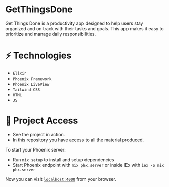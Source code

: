 # GetThingsDone

 Get Things Done is a productivity app designed to help users stay organized and on track with their tasks and goals. This app makes it easy to prioritize and manage daily responsibilities.

# ⚡️ Technologies

- `Elixir`
- `Phoenix Framework`
- `Phoenix LiveView`
- `Tailwind CSS`
- `HTML`
- `JS`

# 📁 Project Access

- See the project in action.
- In this repository you have access to all the material produced.

To start your Phoenix server:

  * Run `mix setup` to install and setup dependencies
  * Start Phoenix endpoint with `mix phx.server` or inside IEx with `iex -S mix phx.server`

Now you can visit [`localhost:4000`](http://localhost:4000) from your browser.
